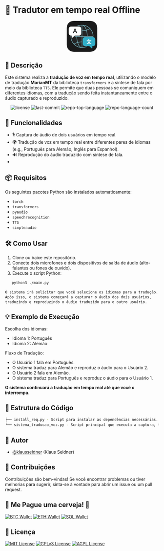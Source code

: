 # 🎤 Tradutor em tempo real **Offline**

<p align="center">
  <img src="https://github.com/klausseidner/Tradutor-offline/blob/main/logo.png" width="20%" alt="Logo do Projeto">
</p>

## 📖 Descrição

Este sistema realiza a **tradução de voz em tempo real**, utilizando o modelo de tradução **MarianMT** da biblioteca `transformers` e a síntese de fala por meio da biblioteca `TTS`. Ele permite que duas pessoas se comuniquem em diferentes idiomas, com a tradução sendo feita instantaneamente entre o áudio capturado e reproduzido.

<p align="center">
	<img src="https://img.shields.io/github/license/klausseidner/Tradutor-offline?style=flat&logo=opensourceinitiative&logoColor=white&color=0080ff" alt="license">
	<img src="https://img.shields.io/github/last-commit/klausseidner/Tradutor-offline?style=flat&logo=git&logoColor=white&color=0080ff" alt="last-commit">
	<img src="https://img.shields.io/github/languages/top/klausseidner/Tradutor-offline?style=flat&color=0080ff" alt="repo-top-language">
	<img src="https://img.shields.io/github/languages/count/klausseidner/Tradutor-offline?style=flat&color=0080ff" alt="repo-language-count">
</p>

## 🚀 Funcionalidades

- 🎙️ Captura de áudio de dois usuários em tempo real.
- 🌍 Tradução de voz em tempo real entre diferentes pares de idiomas (e.g., Português para Alemão, Inglês para Espanhol).
- 🔊 Reprodução do áudio traduzido com síntese de fala.
- 

## 📦 Requisitos

Os seguintes pacotes Python são instalados automaticamente:

- `torch`
- `transformers`
- `pyaudio`
- `speechrecognition`
- `TTS`
- `simpleaudio`

## 🛠️ Como Usar

1. Clone ou baixe este repositório.
2. Conecte dois microfones e dois dispositivos de saída de áudio (alto-falantes ou fones de ouvido).
3. Execute o script Python:

```bash
   python3 ./main.py
```

    O sistema irá solicitar que você selecione os idiomas para a tradução.
    Após isso, o sistema começará a capturar o áudio dos dois usuários, traduzindo e reproduzindo o áudio traduzido para o outro usuário.

## 💡 Exemplo de Execução
Escolha dos idiomas:

- Idioma 1: Português
- Idioma 2: Alemão

Fluxo de Tradução:

- O Usuário 1 fala em Português.
- O sistema traduz para Alemão e reproduz o áudio para o Usuário 2.
- O Usuário 2 fala em Alemão.
- O sistema traduz para Português e reproduz o áudio para o Usuário 1.

**O sistema continuará a tradução em tempo real até que você o interrompa.**

## 📂 Estrutura do Código

```sh
├── install_req.py - Script para instalar as dependências necessárias.
└── sistema_traducao_voz.py - Script principal que executa a captura, tradução e reprodução do áudio.
```

## 👤 Autor

- [@klausseidner](https://www.github.com/klausseidner) (Klaus Seidner)


## 🤝 Contribuições

Contribuições são bem-vindas! Se você encontrar problemas ou tiver melhorias para sugerir, sinta-se à vontade para abrir um issue ou um pull request.

## 🍺 Me Pague uma cerveja! 🍺

[![BTC Wallet](http://img.shields.io/badge/Bitcoin-000000?style=flat&logo=bitcoin&logoColor=white)](https://www.blockchain.com/btc/address/bc1qtfh4asd7jhyxxpnk0254c2tr6zy4p3aagr9lnc)
[![ETH Wallet](http://img.shields.io/badge/Ethereum-000000?style=flat&logo=ethereum&logoColor=white)](https://www.blockchain.com/eth/address/0x4bdebD8AA648a88f06Acc7944Ab852676eF059d1)
[![SOL Wallet](http://img.shields.io/badge/Solana-000000?style=flat&logo=solana&logoColor=white)](https://solscan.io/account/2NWJyYUx4YgdAWkr4pbjbqQvtSGCFH44mqJ1gHnfxu3L)

## 📜 Licença

[![MIT License](https://img.shields.io/badge/License-MIT-green.svg)](https://choosealicense.com/licenses/mit/)
[![GPLv3 License](https://img.shields.io/badge/License-GPL%20v3-yellow.svg)](https://opensource.org/licenses/)
[![AGPL License](https://img.shields.io/badge/license-AGPL-blue.svg)](http://www.gnu.org/licenses/agpl-3.0)
